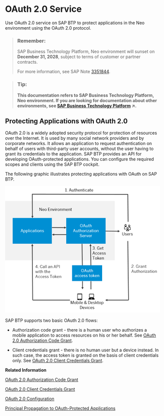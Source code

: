 <!-- loioe526ca3998954d62833ffd5a19ec4523 -->

# OAuth 2.0 Service

Use OAuth 2.0 service on SAP BTP to protect applications in the Neo environment using the OAuth 2.0 protocol.

> ### Remember:  
> SAP Business Technology Platform, Neo environment will sunset on **December 31, 2028**, subject to terms of customer or partner contracts.
> 
> For more information, see SAP Note [3351844](https://me.sap.com/notes/3351844).

> ### Tip:  
> **This documentation refers to SAP Business Technology Platform, Neo environment. If you are looking for documentation about other environments, see [SAP Business Technology Platform](https://help.sap.com/viewer/65de2977205c403bbc107264b8eccf4b/Cloud/en-US/6a2c1ab5a31b4ed9a2ce17a5329e1dd8.html "SAP Business Technology Platform (SAP BTP) is an integrated offering comprised of four technology portfolios: database and data management, application development and integration, analytics, and intelligent technologies. The platform offers users the ability to turn data into business value, compose end-to-end business processes, and build and extend SAP applications quickly.") :arrow_upper_right:.**



<a name="loioe526ca3998954d62833ffd5a19ec4523__OAuth"/>

## Protecting Applications with OAuth 2.0

OAuth 2.0 is a widely adopted security protocol for protection of resources over the Internet. It is used by many social network providers and by corporate networks. It allows an application to request authentication on behalf of users with third-party user accounts, without the user having to grant its credentials to the application. SAP BTP provides an API for developing OAuth-protected applications. You can configure the required scopes and clients using the SAP BTP cockpit.

The following graphic illustrates protecting applications with OAuth on SAP BTP.

![](images/OAuth_2_0_Service_f79cd4b.png)

SAP BTP supports two basic OAuth 2.0 flows:

-   Authorization code grant - there is a human user who authorizes a mobile application to access resources on his or her behalf. See [OAuth 2.0 Authorization Code Grant](oauth-2-0-authorization-code-grant-b7b5893.md).

-   Client credentials grant - there is no human user but a device instead. In such case, the access token is granted on the basis of client credentials only. See [OAuth 2.0 Client Credentials Grant](oauth-2-0-client-credentials-grant-f69fa87.md).

**Related Information**  


[OAuth 2.0 Authorization Code Grant](oauth-2-0-authorization-code-grant-b7b5893.md "Use OAuth 2.0 service in the Neo environment of SAP BTP to enable your cloud applications for authorization code grant flow. Authorization code grant is one of the basic flows specified in the OAuth 2.0 protocol.")

[OAuth 2.0 Client Credentials Grant](oauth-2-0-client-credentials-grant-f69fa87.md "Use OAuth 2.0 service in the Neo environment of SAP BTP to enable your cloud applications for client credentials grant flow.")

[OAuth 2.0 Configuration](oauth-2-0-configuration-7e658b3.md "Register clients, manage access tokens, configure scopes and perform other OAuth configuration tasks in the Neo environment of SAP BTP.")

[Principal Propagation to OAuth-Protected Applications](principal-propagation-to-oauth-protected-applications-310f39e.md "Propagate users from external applications with SAML identity federation to OAuth-protected applications running in the Neo environment of SAP BTP. Exchange the user ID and attributes from a SAML assertion for an OAuth access token, and use the access token to access the OAuth-protected application.")


